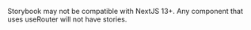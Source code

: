 Storybook may not be compatible with NextJS 13+. Any component that uses useRouter will not have stories.
